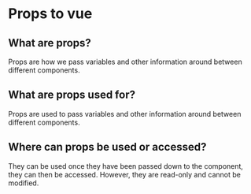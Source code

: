 # Props to vue

## What are props?
Props are how we pass variables and other information around between different components. 

## What are props used for?
Props are used to pass variables and other information around between different components.

## Where can props be used or accessed?
They can be used once they have been passed down to the component, they can then be accessed. However, they are read-only and cannot be modified.